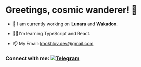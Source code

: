 # Greetings, cosmic wanderer! 🌌

- 🔭 I am currently working on **Lunara** and **Wakadoo**.

- 🧑‍🎓I'm learning TypeScript and React.

- 📫 My Email: khokhlov.dev@gmail.com

### **Connect with me: <a href="https://t.me/soulmate_dev" target="_blank"> <img src="https://img.shields.io/badge/Telegram-00BFFF?style=for-the-badge&logo=Telegram&logoColor=FFFFFF" alt=Telegram style="margin-bottom: 5px;" /></a>**
